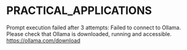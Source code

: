 # PRACTICAL_APPLICATIONS

Prompt execution failed after 3 attempts: Failed to connect to Ollama. Please check that Ollama is downloaded, running and accessible. https://ollama.com/download